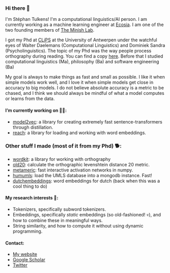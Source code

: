 ### Hi there 👋

I'm Stéphan Tulkens! I'm a computational linguistics/AI person. I am currently working as a machine learning engineer at [Ecosia](https://ecosia.org). I am one of the two founding members of [The Minish Lab](https://github.com/MinishLab).

I got my Phd at [CLiPS](https://www.uantwerpen.be/en/research-groups/clips/) at the University of Antwerpen under the watchful eyes of Walter Daelemans (Computational Linguistics) and Dominiek Sandra (Psycholinguistics). The topic of my Phd was the way people process orthography during reading. You can find a copy [here](https://scholar.google.com/scholar?oi=bibs&hl=en&cluster=11519863597548395702).
Before that I studied computational linguistics (Ma), philosophy (Ba) and software engineering (Ba)

My goal is always to make things as fast and small as possible. I like it when simple models work well, and I love it when simple models get close in accuracy to big models. I do not believe absolute accuracy is a metric to be chased, and I think we should always be mindful of what a model computes or learns from the data.

#### I’m currently working on 🏃‍♂️:
* [model2vec](https://github.com/MinishLab/model2vec): a library for creating extremely fast sentence-transformers through distillation.
* [reach](https://github.com/stephantul/reach): a library for loading and working with word embeddings.

### Other stuff I made (most of it from my Phd) 🐕:
* [wordkit](https://github.com/clips/wordkit): a library for working with orthography
* [old20](https://github.com/stephantul/old20): calculate the orthographic levenshtein distance 20 metric.
* [metameric](https://github.com/clips/metameric): fast interactive activation networks in numpy.
* [humumls](https://github.com/clips/humumls): load the UMLS database into a mongodb instance. Fast!
* [dutchembeddings](https://github.com/clips/dutchembeddings): word embeddings for dutch (back when this was a cool thing to do)

#### My research interests 🤖:
* Tokenizers, specifically subword tokenizers.
* Embeddings, specifically _static_ embeddings (so old-fashioned! 💀), and how to combine these in meaningful ways.
* String similarity, and how to compute it without using dynamic programming.

#### Contact:
* [My website](https://stephantul.github.io)
* [Google Scholar](https://scholar.google.com/citations?user=pvoqmHQAAAAJ)
* [Twitter](https://twitter.com/tulkenss)

